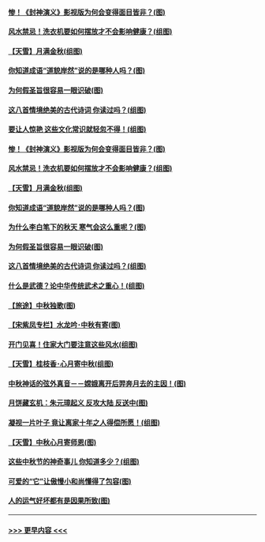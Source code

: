 #### [惨！《封神演义》影视版为何会变得面目皆非？(图)](../pages/p7/906532.md?t=09160122) 
#### [风水禁忌！洗衣机要如何摆放才不会影响健康？(组图)](../pages/p7/905903.md?t=09160122) 
#### [【天雪】月满金秋(组图)](../pages/p7/907385.md?t=09160122) 
#### [你知道成语“道貌岸然”说的是哪种人吗？(图)](../pages/p7/907226.md?t=09160122) 
#### [为何假圣旨很容易一眼识破(图)](../pages/p7/906472.md?t=09160122) 
#### [这八首情境绝美的古代诗词 你读过吗？(组图)](../pages/p7/904852.md?t=09160122) 
#### [要让人惊艳 这些文化常识就轻忽不得！(组图)](../pages/p7/898803.md?t=09160122) 
#### [惨！《封神演义》影视版为何会变得面目皆非？(图)](../pages/p7/906532.md?t=09160122) 
#### [风水禁忌！洗衣机要如何摆放才不会影响健康？(组图)](../pages/p7/905903.md?t=09160122) 
#### [【天雪】月满金秋(组图)](../pages/p7/907385.md?t=09160122) 
#### [你知道成语“道貌岸然”说的是哪种人吗？(图)](../pages/p7/907226.md?t=09160122) 
#### [为什么李白笔下的秋天 寒气会这么重呢？(图)](../pages/p7/905581.md?t=09160122) 
#### [为何假圣旨很容易一眼识破(图)](../pages/p7/906472.md?t=09160122) 
#### [这八首情境绝美的古代诗词 你读过吗？(组图)](../pages/p7/904852.md?t=09160122) 
#### [什么是武德？论中华传统武术之重心！(组图)](../pages/p7/906297.md?t=09160122) 
#### [【旅途】中秋独歌(图)](../pages/p7/907261.md?t=09160122) 
#### [【宋紫凤专栏】水龙吟･中秋有寄(图)](../pages/p7/907242.md?t=09160122) 
#### [开门见喜！住家大门要注意这些风水(组图)](../pages/p7/887510.md?t=09160122) 
#### [【天雪】桂枝香･心月寄中秋(组图)](../pages/p7/907083.md?t=09160122) 
#### [中秋神话的弦外真音－－嫦娥离开后羿奔月去的主因！(图)](../pages/p7/906786.md?t=09160122) 
#### [月饼藏玄机：朱元璋起义 反攻大陆 反送中(图)](../pages/p7/906910.md?t=09160122) 
#### [凝视一片叶子 竟让离家十年之人得偿所愿！(组图)](../pages/p7/906191.md?t=09160122) 
#### [【天雪】中秋心月寄师恩(图)](../pages/p7/907075.md?t=09160122) 
#### [这些中秋节的神奇事儿 你知道多少？(组图)](../pages/p7/906789.md?t=09160122) 
#### [可爱的“它”让傲慢小和尚懂得了包容(图)](../pages/p7/906973.md?t=09160122) 
#### [人的运气好坏都有是因果所致(图)](../pages/p7/906555.md?t=09160122) 

----
#### [ >>> 更早内容 <<< ](../indexes/p7-earlier.md)
